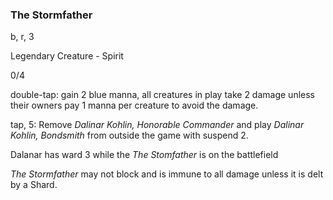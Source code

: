 ### The Stormfather

b, r, 3

Legendary Creature - Spirit

0/4

double-tap: gain 2 blue manna, all creatures in play take 2 damage unless their owners pay 1 manna per creature to avoid the damage.

tap, 5: Remove *Dalinar Kohlin, Honorable Commander* and play *Dalinar Kohlin, Bondsmith* from outside the game with suspend 2.

Dalanar has ward 3 while the *The Stomfather* is on the battlefield

*The Stormfather* may not block and is immune to all damage unless it is delt by a Shard.